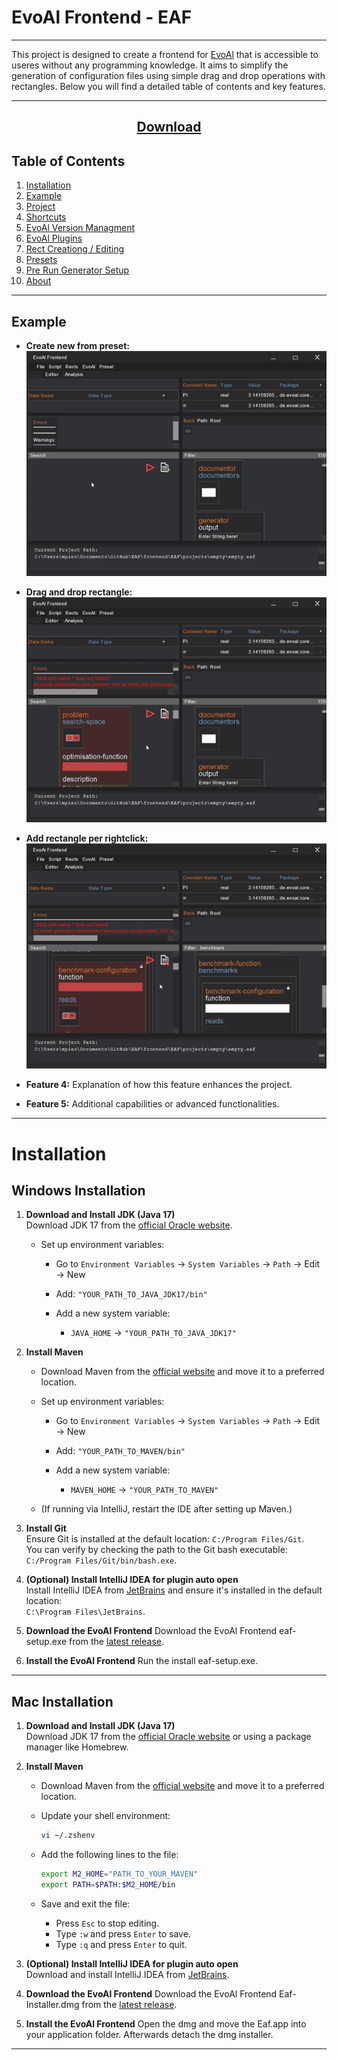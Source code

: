 
# EvoAl Frontend - EAF

---

This project is designed to create a frontend for [EvoAl](https://evoal.de/) that is accessible to useres without any programming knowledge. It aims to simplify the generation of configuration files using simple drag and drop operations with rectangles. Below you will find a detailed table of contents and key features.


---
<div align="center">
  <h2><a href="https://github.com/Max039/EAF/releases/latest">Download</a></h2>
</div>


## Table of Contents

1. [Installation](#installation)
2. [Example](#example)
3. [Project](#usage)
4. [Shortcuts](#usage)
5. [EvoAl Version Managment](#usage)
6. [EvoAl Plugins](#usage)
7. [Rect Creationg / Editing](#usage)
8. [Presets](#usage)
9. [Pre Run Generator Setup](#usage)
10. [About](github/md/about.md)

---

## Example
- **Create new from preset:**  
  ![](github/gifs/preset.gif)

- **Drag and drop rectangle:**  
  ![](github/gifs/draganddrop.gif)

- **Add rectangle per rightclick:**  
  ![](github/gifs/rightclickadd.gif)
  
- **Feature 4:** Explanation of how this feature enhances the project.
- **Feature 5:** Additional capabilities or advanced functionalities.

---

# Installation

## Windows Installation

1. **Download and Install JDK (Java 17)**  
   Download JDK 17 from the [official Oracle website](https://www.oracle.com/java/technologies/javase-jdk17-downloads.html).

   - Set up environment variables:
     - Go to `Environment Variables` → `System Variables` → `Path` → Edit → New
     - Add: `"YOUR_PATH_TO_JAVA_JDK17/bin"`
   
     - Add a new system variable:
       - `JAVA_HOME` → `"YOUR_PATH_TO_JAVA_JDK17"`

2. **Install Maven**  
   - Download Maven from the [official website](https://maven.apache.org/download.cgi) and move it to a preferred location.
   
   - Set up environment variables:
     - Go to `Environment Variables` → `System Variables` → `Path` → Edit → New
     - Add: `"YOUR_PATH_TO_MAVEN/bin"`
     
     - Add a new system variable:
       - `MAVEN_HOME` → `"YOUR_PATH_TO_MAVEN"`

   - (If running via IntelliJ, restart the IDE after setting up Maven.)

3. **Install Git**  
   Ensure Git is installed at the default location: `C:/Program Files/Git`.  
   You can verify by checking the path to the Git bash executable:  
   `C:/Program Files/Git/bin/bash.exe`.

4. **(Optional) Install IntelliJ IDEA for plugin auto open**  
   Install IntelliJ IDEA from [JetBrains](https://www.jetbrains.com/idea/download/) and ensure it's installed in the default location:  
   `C:\Program Files\JetBrains`.

5. **Download the EvoAl Frontend**
	Download the EvoAl Frontend eaf-setup.exe from the [latest release](https://github.com/Max039/EAF/releases/latest).

5. **Install the EvoAl Frontend**
	Run the install eaf-setup.exe.

---


## Mac Installation

1. **Download and Install JDK (Java 17)**  
   Download JDK 17 from the [official Oracle website](https://www.oracle.com/java/technologies/javase-jdk17-downloads.html) or using a package manager like Homebrew.

2. **Install Maven**  
   - Download Maven from the [official website](https://maven.apache.org/download.cgi) and move it to a preferred location.
   
   - Update your shell environment:
     ```bash
     vi ~/.zshenv
     ```
   
   - Add the following lines to the file:
     ```bash
     export M2_HOME="PATH_TO_YOUR_MAVEN"
     export PATH=$PATH:$M2_HOME/bin
     ```
   
   - Save and exit the file:
     - Press `Esc` to stop editing.
     - Type `:w` and press `Enter` to save.
     - Type `:q` and press `Enter` to quit.

3. **(Optional) Install IntelliJ IDEA for plugin auto open**  
   Download and install IntelliJ IDEA from [JetBrains](https://www.jetbrains.com/idea/download/).

4. **Download the EvoAl Frontend**
	Download the EvoAl Frontend Eaf-Installer.dmg from the [latest release](https://github.com/Max039/EAF/releases/latest).

5. **Install the EvoAl Frontend**
	Open the dmg and move the Eaf.app into your application folder. Afterwards detach the dmg installer.
	


---